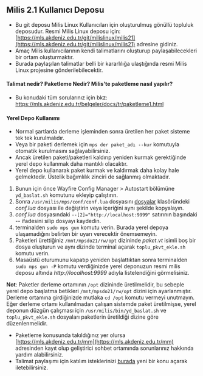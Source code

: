 ## Milis 2.1 Kullanıcı Deposu ##
 
* Bu git deposu Milis Linux Kullanıcıları için oluşturulmuş gönüllü topluluk deposudur. Resmi Milis Linux deposu için: [https://mls.akdeniz.edu.tr/git/milislinux/milis21](https://mls.akdeniz.edu.tr/git/milislinux/milis21) adresine gidiniz.
* Amaç Milis kullanıcılarının kendi talimatlarını oluşturup paylaşabilecekleri bir ortam oluşturmaktır.
* Burada paylaşılan talimatlar belli bir kararlılığa ulaştığında resmi Milis Linux projesine gönderilebilecektir.

#### Talimat nedir? Paketleme Nedir? Milis'te paketleme nasıl yapılır? ####

* Bu konudaki tüm sorularınız için bkz:
 https://mls.akdeniz.edu.tr/belgeler/docs/tr/paketleme1.html

#### Yerel Depo Kullanımı ####

* Normal şartlarda derleme işleminden sonra üretilen her paket sisteme tek tek kurulmalıdır. 
* Veya bir paketi derlemek için `mps der paket_adı --kur` komutuyla otomatik kurulmasını sağlayabilirsiniz.
* Ancak üretilen paketi/paketleri kaldırıp yeniden kurmak gerektiğinde yerel depo kullanmak daha mantıklı olacaktır.
* Yerel depo kullanarak paket kurmak ve kaldırmak daha kolay hale gelmektedir. Üstelik bağımlılık zinciri de sağlanmış olmaktadır.

1) Bunun için önce Wayfire Config Manager > Autostart bölümüne `yd_baslat.sh` komutunu ekleyip çalıştırın.
2) Sonra `/usr/milis/mps/conf/conf.lua` dosyasını [dosyalar](https://mls.akdeniz.edu.tr/git/milis-topluluk/mkd21/src/branch/master/dosyalar) klasöründeki _conf.lua_ dosyası ile değiştirin veya içeriğini aynı şekilde kopyalayın.
3) _conf.lua_ dosyasındaki `--[2]="http://localhost:9999"` satırının başındaki -- ifadesini silip dosyayı kaydedin.
4) terminalden `sudo mps gun` komutu verin. Burada yerel depoya ulaşamadığını belirten bir uyarı verecektir önemsemeyin.
5) Paketleri ürettiğiniz `/mnt/mpsdo21/rw/opt` dizininde _paket.vt_ isimli boş bir dosya oluşturun ve aynı dizinde terminal açarak `toplu_pkvt_ekle.sh` komutu verin.
6) Masaüstü oturumunu kapatıp yeniden başlattıktan sonra terminalden `sudo mps gun -P` komutu verdiğinizde yerel deponuzun resmi milis deposu altında *http://localhost:9999* adıyla listelendiğini görmelisiniz.

**Not**: Paketler derleme ortamının `/opt` dizininde üretilmelidir, bu sebeple yerel depo başlatma betikleri `/mnt/mpsdo21/rw/opt` dizini için ayarlanmıştır. Derleme ortamına girdiğinizde mutlaka `cd /opt` komutu vermeyi unutmayın. 
Eğer derleme ortamı kullanılmadan çalışan sistemde paket üretilmişse, yerel deponun düzgün çalışması için `/usr/milis/bin/yd_baslat.sh` ve `toplu_pkvt_ekle.sh` dosyaları paketlerin üretildiği dizine göre düzenlenmelidir.


* Paketleme konusunda takıldığınız yer olursa [https://mls.akdeniz.edu.tr/mm](https://mls.akdeniz.edu.tr/mm) adresinden kayıt olup geliştirici sohbet ortamında sorunlarınız hakkında yardım alabilirsiniz.
* Talimat paylaşımı için katılım isteklerinizi [burada](https://mls.akdeniz.edu.tr/git/milis-topluluk/mkd21/issues) yeni bir konu açarak iletebilirsiniz.

